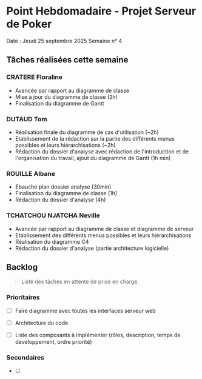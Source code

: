# Point Hebdomadaire - Projet Serveur de Poker

Date : Jeudi 25 septembre 2025
Semaine n° 4

## Tâches réalisées cette semaine

### CRATERE Floraline

- Avancée par rapport au diagramme de classe
- Mise à jour du diagramme de classe (2h)
- Finalisation du diagramme de Gantt

### DUTAUD Tom

- Réalisation finale du diagramme de cas d'utilisation (~2h)
- Etablissement de la rédaction sur la partie des différents menus possibles et leurs hiérarchisations (~2h)
- Rédaction du dossier d'analyse avec rédaction de l'introduction et de l'organisation du travail, ajout du diagramme de Gantt  (1h min)

### ROUILLE Albane

- Ebauche plan dossier analyse (30min)
- Finalisation du diagramme de classe (1h)
- Rédaction du dossier d'analyse (4h)

### TCHATCHOU NJATCHA Neville

- Avancée par rapport au diagramme de classe et diagramme de serveur
- Etablissement des différents menus possibles et leurs hiérarchisations
- Réalisation du diagramme C4 
- Rédaction du dossier d'analyse (partie architecture logicielle)

## Backlog

> Liste des tâches en attente de prise en charge.

### Prioritaires

- [ ] Faire diagramme avec toutes les interfaces serveur web
- [ ] Architecture du code
- [ ] Liste des composants à implémenter (rôles, description, temps de developpement, ordre priorité)


### Secondaires

- [ ] 
